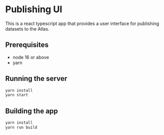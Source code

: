 # Publishing UI

This is a react typescript app that provides a user interface for publishing datasets to the Atlas.

## Prerequisites
* node 16 or above
* yarn


## Running the server

```bash
yarn install
yarn start
```

## Building the app

```bash
yarn install
yarn run build
```

